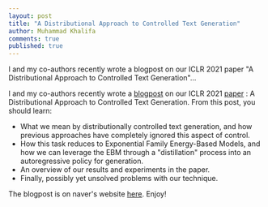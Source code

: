 ```yaml
---
layout: post
title: "A Distributional Approach to Controlled Text Generation"
author: Muhammad Khalifa
comments: true
published: true
---
```

> 
I and my co-authors recently wrote a blogpost on our ICLR 2021 paper "A Distributional Approach to Controlled Text Generation"...
<!--more-->

I and my co-authors recently wrote a [blogpost](https://europe.naverlabs.com/blog/debiasing-large-pretrained-language-models-using-distributional-control/) on our ICLR 2021 [paper](https://openreview.net/forum?id=jWkw45-9AbL) : A Distributional Approach to Controlled Text Generation. From this post, you should learn:
* What we mean by distributionally controlled text generation, and how previous approaches have completely ignored this aspect of control.
* How this task reduces to Exponential Family Energy-Based Models, and how we can leverage the EBM through a "distillation" process into an autoregressive policy for generation.
* An overview of our results and experiments in the paper.
* Finally, possibly yet unsolved problems with our technique.


The blogpost is on naver's website [here](https://europe.naverlabs.com/blog/debiasing-large-pretrained-language-models-using-distributional-control/). Enjoy!